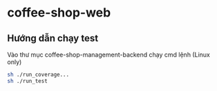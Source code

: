# coffee-shop-web

## Hướng dẫn chạy test

Vào thư mục coffee-shop-management-backend chạy cmd lệnh
(Linux only)
```bash
sh ./run_coverage...
sh ./run_test
```
